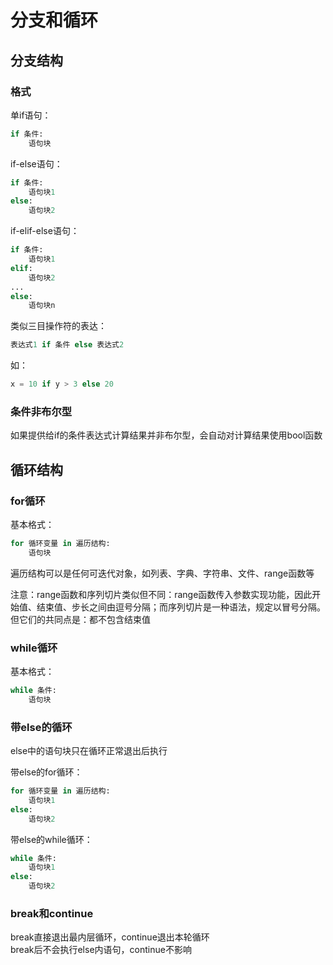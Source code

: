 # 分支和循环

## 分支结构

### 格式

单if语句：

```python
if 条件:
    语句块
```

if-else语句：

```python
if 条件:
    语句块1
else:
    语句块2
```

if-elif-else语句：

```python
if 条件:
    语句块1
elif:
    语句块2
...
else:
    语句块n
```

类似三目操作符的表达：

```python
表达式1 if 条件 else 表达式2
```

如：

```python
x = 10 if y > 3 else 20
```

### 条件非布尔型

如果提供给if的条件表达式计算结果并非布尔型，会自动对计算结果使用bool函数

## 循环结构

### for循环

基本格式：

```python
for 循环变量 in 遍历结构:
    语句块
```

遍历结构可以是任何可迭代对象，如列表、字典、字符串、文件、range函数等

注意：range函数和序列切片类似但不同：range函数传入参数实现功能，因此开始值、结束值、步长之间由逗号分隔；而序列切片是一种语法，规定以冒号分隔。但它们的共同点是：都不包含结束值

### while循环

基本格式：

```python
while 条件:
    语句块
```

### 带else的循环

else中的语句块只在循环正常退出后执行

带else的for循环：

```python
for 循环变量 in 遍历结构:
    语句块1
else:
    语句块2
```

带else的while循环：

```python
while 条件:
    语句块1
else:
    语句块2
```

### break和continue

break直接退出最内层循环，continue退出本轮循环  
break后不会执行else内语句，continue不影响
